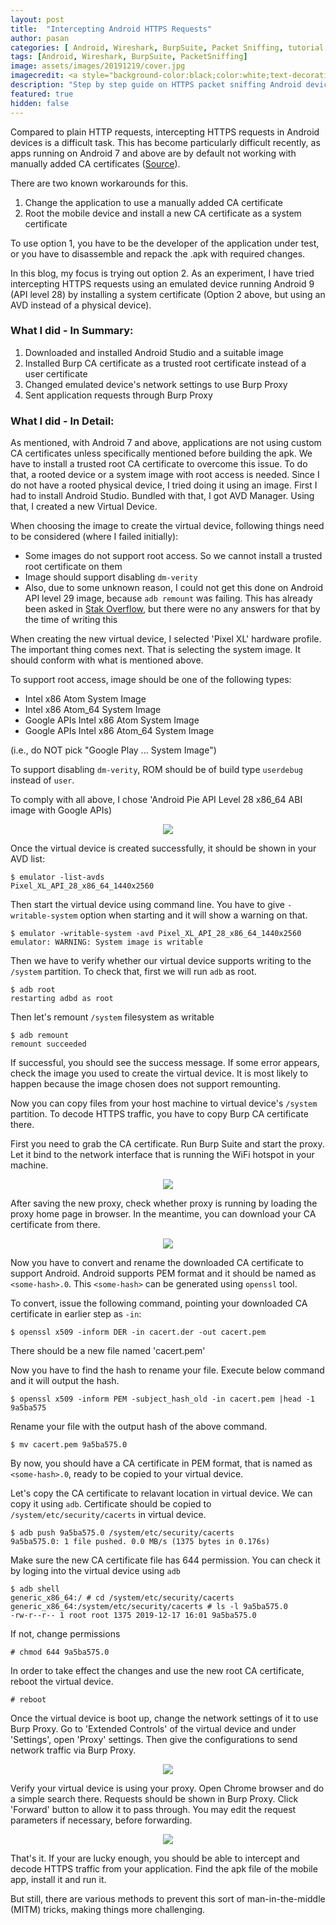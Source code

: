```yaml
---
layout: post
title:  "Intercepting Android HTTPS Requests"
author: pasan
categories: [ Android, Wireshark, BurpSuite, Packet Sniffing, tutorial ]
tags: [Android, Wireshark, BurpSuite, PacketSniffing]
image: assets/images/20191219/cover.jpg
imagecredit: <a style="background-color:black;color:white;text-decoration:none;padding:4px 6px;font-family:-apple-system, BlinkMacSystemFont, &quot;San Francisco&quot;, &quot;Helvetica Neue&quot;, Helvetica, Ubuntu, Roboto, Noto, &quot;Segoe UI&quot;, Arial, sans-serif;font-size:12px;font-weight:bold;line-height:1.2;display:inline-block;border-radius:3px" href="https://unsplash.com/@jupp?utm_medium=referral&amp;utm_campaign=photographer-credit&amp;utm_content=creditBadge" target="_blank" rel="noopener noreferrer" title="Download free do whatever you want high-resolution photos from Jonathan Kemper"><span style="display:inline-block;padding:2px 3px"><svg xmlns="http://www.w3.org/2000/svg" style="height:12px;width:auto;position:relative;vertical-align:middle;top:-2px;fill:white" viewBox="0 0 32 32"><title>unsplash-logo</title><path d="M10 9V0h12v9H10zm12 5h10v18H0V14h10v9h12v-9z"></path></svg></span><span style="display:inline-block;padding:2px 3px">Jonathan Kemper</span></a>
description: "Step by step guide on HTTPS packet sniffing Android devices using Burp Proxy."
featured: true
hidden: false
---
```


Compared to plain HTTP requests, intercepting HTTPS requests in Android devices is a difficult task. This has become particularly difficult recently, as apps running on Android 7 and above are by default not working with manually added CA certificates ([Source](https://support.google.com/nexus/answer/2844832?hl=en)).

There are two known workarounds for this.
1. Change the application to use a manually added CA certificate
2. Root the mobile device and install a new CA certificate as a system certificate

To use option 1, you have to be the developer of the application under test, or you have to disassemble and repack the .apk with required changes.

In this blog, my focus is trying out option 2. As an experiment, I have tried intercepting HTTPS requests using an emulated device running Android 9 (API level 28) by installing a system certificate (Option 2 above, but using an AVD instead of a physical device).

### What I did - In Summary:
1. Downloaded and installed Android Studio and a suitable image
2. Installed Burp CA certificate as a trusted root certificate instead of a user certificate
3. Changed emulated device's network settings to use Burp Proxy
4. Sent application requests through Burp Proxy

### What I did - In Detail:

As mentioned, with Android 7 and above, applications are not using custom CA certificates unless specifically mentioned before building the apk. We have to install a trusted root CA certificate to overcome this issue. To do that, a rooted device or a system image with root access is needed. Since I do not have a rooted physical device, I tried doing it using an image. First I had to install Android Studio. Bundled with that, I got AVD Manager. Using that, I created a new Virtual Device.

When choosing the image to create the virtual device, following things need to be considered (where I failed initially):
* Some images do not support root access. So we cannot install a trusted root certificate on them
* Image should support disabling ```dm-verity```
* Also, due to some unknown reason, I could not get this done on Android API level 29 image, because ```adb remount``` was failing. This has already been asked in [Stak Overflow](https://stackoverflow.com/questions/58010655/is-adb-remount-broken-on-android-api-29), but there were no any answers for that by the time of writing this

When creating the new virtual device, I selected 'Pixel XL' hardware profile. The important thing comes next. That is selecting the system image. It should conform with what is mentioned above.

To support root access, image should be one of the following types:
* Intel x86 Atom System Image
* Intel x86 Atom_64 System Image
* Google APIs Intel x86 Atom System Image
* Google APIs Intel x86 Atom_64 System Image

(i.e., do NOT pick "Google Play ... System Image")

To support disabling ```dm-verity```, ROM should be of build type ```userdebug``` instead of ```user```.

To comply with all above, I chose 'Android Pie API Level 28 x86_64 ABI image with Google APIs)

<p align="center">
  <img src="/assets/images/20191219/choosingImg.png">
</p>

Once the virtual device is created successfully, it should be shown in your AVD list:

```shell
$ emulator -list-avds
Pixel_XL_API_28_x86_64_1440x2560
```

Then start the virtual device using command line. You have to give ```-writable-system``` option when starting and it will show a warning on that.

```shell
$ emulator -writable-system -avd Pixel_XL_API_28_x86_64_1440x2560
emulator: WARNING: System image is writable
```

Then we have to verify whether our virtual device supports writing to the ```/system``` partition.
To check that, first we will run ```adb``` as root.

```shell
$ adb root
restarting adbd as root
```

Then let's remount ```/system``` filesystem as writable

```shell
$ adb remount
remount succeeded
```

If successful, you should see the success message. If some error appears, check the image you used to create the virtual device. It is most likely to happen because the image chosen does not support remounting.

Now you can copy files from your host machine to virtual device's ```/system``` partition. To decode HTTPS traffic, you have to copy Burp CA certificate there.

First you need to grab the CA certificate. Run Burp Suite and start the proxy. Let it bind to the network interface that is running the WiFi hotspot in your machine.

<p align="center">
  <img src="/assets/images/20191219/burpProxyConfig.png">
</p>

After saving the new proxy, check whether proxy is running by loading the proxy home page in browser. In the meantime, you can download your CA certificate from there.

<p align="center">
  <img src="/assets/images/20191219/proxyHome.png">
</p>

Now you have to convert and rename the downloaded CA certificate to support Android. Android supports PEM format and it should be named as ```<some-hash>.0```. This ```<some-hash>``` can be generated using ```openssl``` tool.

To convert, issue the following command, pointing your downloaded CA certificate in earlier step as ```-in```:

```shell
$ openssl x509 -inform DER -in cacert.der -out cacert.pem
```

There should be a new file named 'cacert.pem'

Now you have to find the hash to rename your file. Execute below command and it will output the hash.

```shell
$ openssl x509 -inform PEM -subject_hash_old -in cacert.pem |head -1
9a5ba575
```

Rename your file with the output hash of the above command.

```shell
$ mv cacert.pem 9a5ba575.0
```

By now, you should have a CA certificate in PEM format, that is named as ```<some-hash>.0```, ready to be copied to your virtual device.

Let's copy the CA certificate to relavant location in virtual device. We can copy it using ```adb```. Certificate should be copied to ```/system/etc/security/cacerts``` in virtual device.

```shell
$ adb push 9a5ba575.0 /system/etc/security/cacerts
9a5ba575.0: 1 file pushed. 0.0 MB/s (1375 bytes in 0.176s)
```

Make sure the new CA certificate file has 644 permission. You can check it by loging into the virtual device using ```adb```

```
$ adb shell
generic_x86_64:/ # cd /system/etc/security/cacerts
generic_x86_64:/system/etc/security/cacerts # ls -l 9a5ba575.0
-rw-r--r-- 1 root root 1375 2019-12-17 16:01 9a5ba575.0
```

If not, change permissions

```
# chmod 644 9a5ba575.0
```

In order to take effect the changes and use the new root CA certificate, reboot the virtual device.

```
# reboot
```

Once the virtual device is boot up, change the network settings of it to use Burp Proxy. Go to 'Extended Controls' of the virtual device and under 'Settings', open 'Proxy' settings. Then give the configurations to send network traffic via Burp Proxy.

<p align="center">
  <img src="/assets/images/20191219/deviceProxy.png">
</p>

Verify your virtual device is using your proxy. Open Chrome browser and do a simple search there. Requests should be shown in Burp Proxy. Click 'Forward' button to allow it to pass through. You may edit the request parameters if necessary, before forwarding.

<p align="center">
  <img src="/assets/images/20191219/proxiedReq.png">
</p>

That's it. If your are lucky enough, you should be able to intercept and decode HTTPS traffic from your application. Find the apk file of the mobile app, install it and run it.

But still, there are various methods to prevent this sort of man-in-the-middle (MITM) tricks, making things more challenging.
